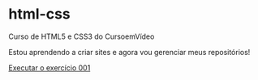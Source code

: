 # html-css
 Curso de HTML5 e CSS3 do CursoemVídeo

Estou aprendendo a criar sites e agora vou gerenciar meus repositórios!

<a href="https://lucaskauaa.github.io/html-css/exercicios/ex001/index.html">Executar o exercício 001</a>